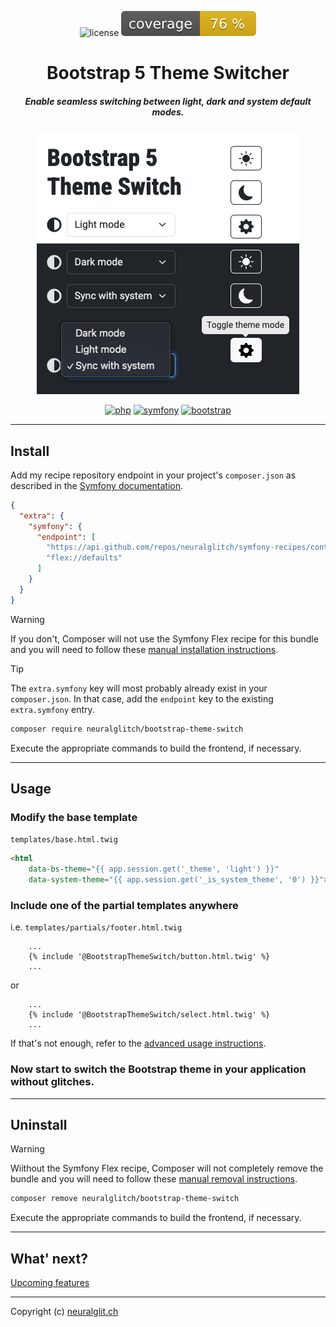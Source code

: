 <div align="center">

![license](https://img.shields.io/badge/License-MIT-327ABB.svg?style=flat-square)
![coverage](./docs/coverage.svg)

# Bootstrap 5 Theme Switcher
##### Enable seamless switching between light, dark and system default modes.

![bootstrap-theme-switch](./docs/img.png)

[![php](https://img.shields.io/badge/PHP->=8.0-4F5B93.svg?style=flat-square)](https://www.php.net/)
[![symfony](https://img.shields.io/badge/Symfony->=5.4-374151.svg?style=flat-square)](https://www.symfony.com/)
[![bootstrap](https://img.shields.io/badge/Bootstrap->=5-7952b3.svg?style=flat-square)](https://getbootstrap.com/)
</div>

---

## Install
Add my recipe repository endpoint in your project's `composer.json` as described in the 
[Symfony documentation](https://symfony.com/doc/current/setup/flex_private_recipes.html#configure-your-project-s-composer-json-file).
```json
{
  "extra": {
    "symfony": {
      "endpoint": [
        "https://api.github.com/repos/neuralglitch/symfony-recipes/contents/index.json",
        "flex://defaults"
      ]
    }
  }
}
```

> [!WARNING]
> If you don't, Composer will not use the Symfony Flex recipe for this bundle and you will need to follow these
> [manual installation instructions](docs/install.md). 

> [!TIP]
> The `extra.symfony` key will most probably already exist in your `composer.json`. In that case, add the `endpoint` 
> key to the existing `extra.symfony` entry.

```bash
composer require neuralglitch/bootstrap-theme-switch
```
Execute the appropriate commands to build the frontend, if necessary.

---

## Usage
### Modify the base template
`templates/base.html.twig`
```html
<html 
    data-bs-theme="{{ app.session.get('_theme', 'light') }}" 
    data-system-theme="{{ app.session.get('_is_system_theme', '0') }}">
```

### Include one of the partial templates anywhere
i.e. `templates/partials/footer.html.twig`
```twig
    ...
    {% include '@BootstrapThemeSwitch/button.html.twig' %}
    ...
```
or
```twig
    ...
    {% include '@BootstrapThemeSwitch/select.html.twig' %}
    ...
```

If that's not enough, refer to the [advanced usage instructions](./docs/usage.md).

### Now start to switch the Bootstrap theme in your application without glitches.

---

## Uninstall
> [!WARNING]
> Wiithout the Symfony Flex recipe, Composer will not completely remove the bundle and you will need to follow these
> [manual removal instructions](./docs/remove.md).
```bash
composer remove neuralglitch/bootstrap-theme-switch
```
Execute the appropriate commands to build the frontend, if necessary.

---

## What' next?
[Upcoming features](./docs/next.md)

---

Copyright (c) [neuralglit.ch](https://neuralglit.ch)